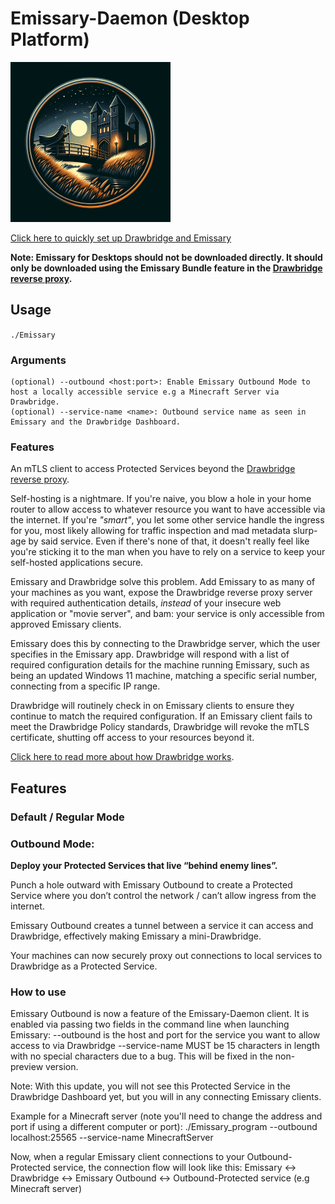 # Emissary-Daemon (Desktop Platform)
![Emissary Logo](./emissary_logo.jpg)

[Click here to quickly set up Drawbridge and Emissary](https://github.com/dhens/Drawbridge/wiki/Quick-Start-Up-Guide-%E2%80%90-Get-Drawbridge-and-Emissary-protecting-your-applications-%E2%80%90-v0.1.0%E2%80%90alpha)

**Note: Emissary for Desktops should not be downloaded directly. It should only be downloaded using the Emissary Bundle feature in the [Drawbridge reverse proxy](https://github.com/dhens/Drawbridge).**

## Usage
`./Emissary`

### Arguments
```
(optional) --outbound <host:port>: Enable Emissary Outbound Mode to host a locally accessible service e.g a Minecraft Server via Drawbridge.
(optional) --service-name <name>: Outbound service name as seen in Emissary and the Drawbridge Dashboard.
```

### Features
An mTLS client to access Protected Services beyond the [Drawbridge reverse proxy](https://github.com/dhens/Drawbridge). 

Self-hosting is a nightmare. If you're naive, you blow a hole in your home router to allow access to whatever resource you want to have accessible via the internet. If you're *"smart"*, you let some other service handle the ingress for you, most likely allowing for traffic inspection and mad metadata slurp-age by said service. Even if there's none of that, it doesn't really feel like you're sticking it to the man when you have to rely on a service to keep your self-hosted applications secure.

Emissary and Drawbridge solve this problem. Add Emissary to as many of your machines as you want, expose the Drawbridge reverse proxy server with required authentication details, _instead_ of your insecure web application or "movie server", and bam: your service is only accessible from approved Emissary clients.

Emissary does this by connecting to the Drawbridge server, which the user specifies in the Emissary app. Drawbridge will respond with a list of required configuration details for the machine running Emissary, such as being an updated Windows 11 machine, matching a specific serial number, connecting from a specific IP range. 

Drawbridge will routinely check in on Emissary clients to ensure they continue to match the required configuration. If an Emissary client fails to meet the Drawbridge Policy standards, Drawbridge will revoke the mTLS certificate, shutting off access to your resources beyond it. 

[Click here to read more about how Drawbridge works](https://github.com/dhens/Drawbridge).

## Features

### Default / Regular Mode


### Outbound Mode: 
**Deploy your Protected Services that live “behind enemy lines”.**

Punch a hole outward with Emissary Outbound to create a Protected Service where you don’t control the network / can’t allow ingress from the internet.

Emissary Outbound creates a tunnel between a service it can access and Drawbridge, effectively making Emissary a mini-Drawbridge.

Your machines can now securely proxy out connections to local services to Drawbridge as a Protected Service.

### How to use

Emissary Outbound is now a feature of the Emissary-Daemon client. It is enabled via passing two fields in the command line when launching Emissary:
--outbound is the host and port for the service you want to allow access to via Drawbridge
--service-name MUST be 15 characters in length with no special characters due to a bug. This will be fixed in the non-preview version.

Note: With this update, you will not see this Protected Service in the Drawbridge Dashboard yet, but you will in any connecting Emissary clients.

Example for a Minecraft server (note you'll need to change the address and port if using a different computer or port):
./Emissary_program --outbound localhost:25565 --service-name MinecraftServer

Now, when a regular Emissary client connections to your Outbound-Protected service, the connection flow will look like this:
Emissary <-> Drawbridge <-> Emissary Outbound <-> Outbound-Protected service (e.g Minecraft server)


